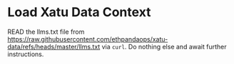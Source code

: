 # Load Xatu Data Context
READ the llms.txt file from https://raw.githubusercontent.com/ethpandaops/xatu-data/refs/heads/master/llms.txt via `curl`. Do nothing else and await further instructions.